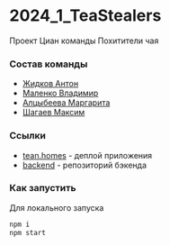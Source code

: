 # 2024_1_TeaStealers
Проект Циан команды Похитители чая

### Состав команды
* [Жидков Антон](https://github.com/FZTOtt)
* [Маленко Владимир](https://github.com/vovangy)
* [Алцыбеева Маргарита](https://github.com/marrgancovka)
* [Шагаев Максим](https://github.com/Maxorella)

### Ссылки
* [tean.homes](http://tean.homes) - деплой приложения
* [backend](https://github.com/go-park-mail-ru/2024_1_TeaStealers) - репозиторий бэкенда

### Как запустить
Для локального запуска
```makefile
npm i
npm start
```